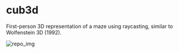 # cub3d

First-person 3D representation of a maze using raycasting, similar to Wolfenstein 3D (1992).

![repo_img](https://user-images.githubusercontent.com/56842036/106603908-32973180-655f-11eb-805f-9abd8dad0d32.jpeg)


